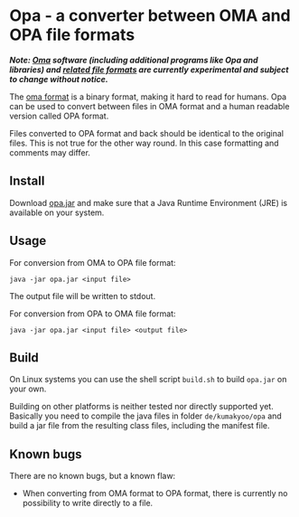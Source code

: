 # Opa - a converter between OMA and OPA file formats

***Note: [Oma](https://github.com/kumakyoo42/Oma) software (including
additional programs like Opa and libraries) and [related file
formats](https://github.com/kumakyoo42/oma-file-formats) are currently
experimental and subject to change without notice.***

The [oma
format](https://github.com/kumakyoo42/oma-file-formats/blob/main/OMA.md)
is a binary format, making it hard to read for humans. Opa can be used
to convert between files in OMA format and a human readable version
called OPA format.

Files converted to OPA format and back should be identical to the
original files. This is not true for the other way round. In this case
formatting and comments may differ.

## Install

Download [opa.jar](/opa.jar) and make sure that a Java Runtime
Environment (JRE) is available on your system.

## Usage

For conversion from OMA to OPA file format:

    java -jar opa.jar <input file>

The output file will be written to stdout.

For conversion from OPA to OMA file format:

    java -jar opa.jar <input file> <output file>

## Build

On Linux systems you can use the shell script `build.sh` to build
`opa.jar` on your own.

Building on other platforms is neither tested nor directly supported
yet. Basically you need to compile the java files in folder
`de/kumakyoo/opa` and build a jar file from the resulting class files,
including the manifest file.

## Known bugs

There are no known bugs, but a known flaw:

* When converting from OMA format to OPA format, there is currently no
possibility to write directly to a file.

